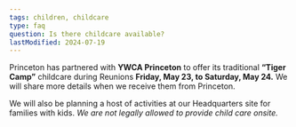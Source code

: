 ```yaml
---
tags: children, childcare
type: faq
question: Is there childcare available?
lastModified: 2024-07-19
---
```

Princeton has partnered with **YWCA Princeton** to offer its traditional **“Tiger Camp”** childcare during Reunions **Friday, May 23, to Saturday, May 24.** We will share more details when we receive them from Princeton.

We will also be planning a host of activities at our Headquarters site for families with kids. *We are not legally allowed to provide child care onsite.*
